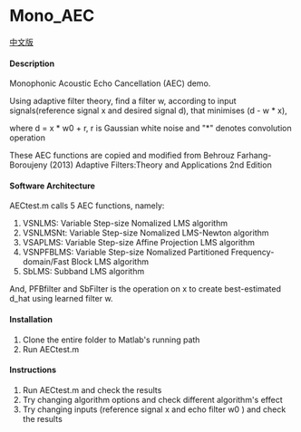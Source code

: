 # Mono_AEC
[中文版](https://github.com/EthanLifeGreat/Mono_AEC/blob/master/README.cn.md)
#### Description
Monophonic Acoustic Echo Cancellation (AEC) demo.

Using adaptive filter theory, find a filter w, according to input signals(reference signal x and desired signal d), that minimises (d - w * x), 

where d = x * w0 + r, r is Gaussian white noise and "*" denotes convolution operation


These AEC functions are copied and modified from Behrouz Farhang-Boroujeny (2013) Adaptive Filters:Theory and Applications 2nd Edition

#### Software Architecture
AECtest.m calls 5 AEC functions, namely:
1.    VSNLMS:
         Variable Step-size Nomalized LMS algorithm
2.    VSNLMSNt: 
         Variable Step-size Nomalized LMS-Newton algorithm
3.    VSAPLMS:
         Variable Step-size Affine Projection LMS algorithm
4.    VSNPFBLMS: 
         Variable Step-size Nomalized Partitioned Frequency-domain/Fast
         Block LMS algorithm
5.    SbLMS:
         Subband LMS algorithm

And, PFBfilter and SbFilter is the operation on x to create best-estimated d_hat using learned filter w.

#### Installation

1.  Clone the entire folder to Matlab's running path
2.  Run AECtest.m

#### Instructions

1.  Run AECtest.m and check the results
2.  Try changing algorithm options and check different algorithm's effect
3.  Try changing inputs (reference signal x and echo filter w0 ) and check the results 

